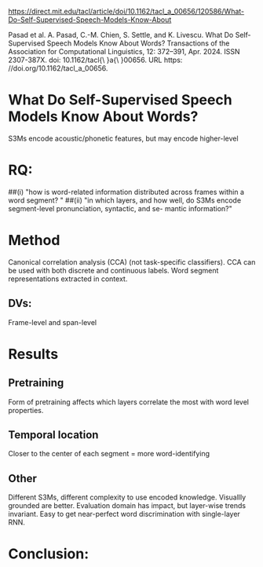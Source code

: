 https://direct.mit.edu/tacl/article/doi/10.1162/tacl_a_00656/120586/What-Do-Self-Supervised-Speech-Models-Know-About

Pasad et al.
A. Pasad, C.-M. Chien, S. Settle, and K. Livescu. What Do Self-Supervised Speech Models
Know About Words? Transactions of the Association for Computational Linguistics, 12:
372–391, Apr. 2024. ISSN 2307-387X. doi: 10.1162/tacl{\ }a{\ }00656. URL https:
//doi.org/10.1162/tacl_a_00656.
# What Do Self-Supervised Speech Models Know About Words? 
S3Ms encode acoustic/phonetic features, but may encode higher-level
# RQ: 
##(i) "how is word-related information distributed
across frames within a word segment? "
##(ii)
"in which layers, and how well, do S3Ms encode
segment-level pronunciation, syntactic, and se-
mantic information?"

# Method
Canonical correlation analysis (CCA) (not task-specific classifiers). CCA can be used with both discrete and continuous labels.
Word segment representations extracted in context.
## DVs:
Frame-level and span-level	
# Results
## Pretraining
Form of pretraining affects which layers correlate the most with word level properties.
## Temporal location
Closer to the center of each segment = more word-identifying
## Other
Different S3Ms, different complexity to use encoded knowledge. Visuallly grounded are better. Evaluation domain has impact, but layer-wise trends invariant. Easy to get near-perfect word discrimination with single-layer RNN.
# Conclusion: 
